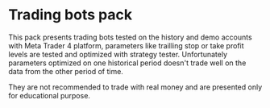 # Trading bots pack

This pack presents trading bots tested on the history and demo accounts with Meta Trader 4 platform,
parameters like trailling stop or take profit levels are tested and optimized with strategy tester.
Unfortunately parameters optimized on one historical period doesn't trade well on the data from the other period of time.

They are not recommended to trade with real money and are presented only for educational purpose.
